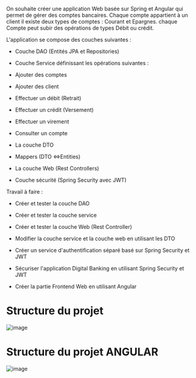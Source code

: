 On souhaite créer une application Web basée sur Spring et Angular qui permet de gérer des comptes bancaires. Chaque compte appartient à un client il existe deux types de comptes : Courant et Epargnes. chaque Compte peut subir des opérations de types Débit ou crédit.

L'application se compose des couches suivantes :

* Couche DAO (Entités JPA et Repositories)

* Couche Service définissant les opérations suivantes :

* Ajouter des comptes

* Ajouter des client

* Effectuer un débit (Retrait)

* Effectuer un crédit (Versement)

* Effectuer un virement

* Consulter un compte

* La couche DTO

* Mappers (DTO <=>Entities)

* La couche Web (Rest Controllers)

* Couche sécurité (Spring Security avec JWT)


Travail à faire :

* Créer et tester la couche DAO

* Créer et tester la couche service

* Créer et tester la couche Web (Rest Controller)

* Modifier la couche service et la couche web en utilisant les DTO

* Créer un service d'authentification séparé basé sur Spring Security et JWT

* Sécuriser l'application Digital Banking en utilisant Spring Security et JWT

* Créer la partie Frontend Web en utilisant Angular

# Structure du projet

![image](https://user-images.githubusercontent.com/73220257/172028214-8bda6a1f-8a9c-4429-8e5f-0bddcdd37b4e.png)

# Structure du projet ANGULAR

![image](https://user-images.githubusercontent.com/73220257/172028415-b56cbfe5-ec11-49a7-8591-eedb57f55488.png)


